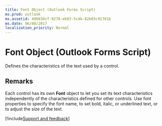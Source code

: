 ```yaml
---
title: Font Object (Outlook Forms Script)
ms.prod: outlook
ms.assetid: 490830cf-9278-eb83-5c4b-82b03c91761b
ms.date: 06/08/2017
localization_priority: Normal
---
```



# Font Object (Outlook Forms Script)

Defines the characteristics of the text used by a control.


## Remarks

Each control has its own  **Font** object to let you set its text characteristics independently of the characteristics defined for other controls. Use font properties to specify the font name, to set bold, italic, or underlined text, or to adjust the size of the text.

[!include[Support and feedback](~/includes/feedback-boilerplate.md)]